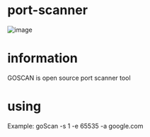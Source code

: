 # port-scanner

![image](https://user-images.githubusercontent.com/53657189/168492794-6a45080d-6ae5-409e-870f-51b02e681582.png)

# information
GOSCAN is open source port scanner tool

# using
Example:
goScan -s 1 -e 65535 -a google.com

